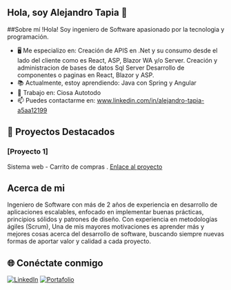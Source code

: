 ## Hola, soy Alejandro Tapia 👋

##Sobre mí
!Hola! Soy ingeniero de Software apasionado por la tecnologia y programación.

- 🖥️ Me especializo en:
      Creación de APIS en .Net y su consumo desde el lado del cliente como es React, ASP, Blazor WA y/o Server.
      Creación y administracion de bases de datos Sql Server
      Desarrollo de componentes o paginas en React, Blazor y ASP.
- 📚 Actualmente, estoy aprendiendo: Java con Spring y Angular
- 💼 Trabajo en: Ciosa Autotodo
- 📫 Puedes contactarme en: www.linkedin.com/in/alejandro-tapia-a5aa12199

## 🚀 Proyectos Destacados
### [Proyecto 1]
Sistema web - Carrito de compras . [Enlace al proyecto](https://shoppingcart-stdev-gyhqaedrg9b7a7am.mexicocentral-01.azurewebsites.net/)


## Acerca de mi
Ingeniero de Software con más de 2 años de experiencia en desarrollo de aplicaciones escalables, enfocado en implementar buenas prácticas, principios sólidos y patrones de diseño. Con experiencia en metodologías ágiles (Scrum), Una de mis mayores motivaciones es aprender más y mejores cosas acerca del desarrollo de software, buscando siempre nuevas formas de aportar valor y calidad a cada proyecto.

## 🌐 Conéctate conmigo
[![LinkedIn](https://img.shields.io/badge/LinkedIn-Alejandro%20Tapia-blue?logo=linkedin)](https://www.linkedin.com/in/alejandro-tapia-a5aa12199)
[![Portafolio](https://img.shields.io/badge/Portafolio-Alejandro%20Tapia-lightgrey?logo=internet)](https://mango-plant-0bb30020f.6.azurestaticapps.net/)


<!--
**AlejandroSTapia/AlejandroSTapia** is a ✨ _special_ ✨ repository because its `README.md` (this file) appears on your GitHub profile.

Here are some ideas to get you started:

- 🔭 I’m currently working on ...
- 🌱 I’m currently learning ...
- 👯 I’m looking to collaborate on ...
- 🤔 I’m looking for help with ...
- 💬 Ask me about ...    
- 📫 How to reach me: ...
- 😄 Pronouns: ...
- ⚡ Fun fact: ...
-->

